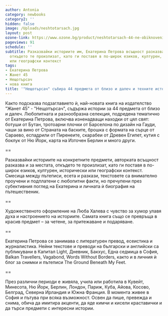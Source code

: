```yaml
---
author: Antonia
category: newbooks
category2: ''
hidden: false
image: /Uploads/neshtotarsach.jpg
layout: post
ozone-link: https://www.ozone.bg/product/neshtotarsach-44-ne-obiknoveni-predmeta-ot-blizo-i-dalech/
pageviews: 91
schedule: ''
subtitle: Разказвайки историите им, Екатерина Петрова всъщност разказва и за местата,
  откъдето те произлизат, като ги поставя в по-широк езиков, културен, исторически
  или географски контекст
tags:
- Екатерина Петрова
- Жанет 45
- Нещотърсач
- нова книга
title: '"Нещотърсач" събира 44 предмета от близо и далеч и техните истории'
---
```


Както подсказва подзаглавието ѝ, най-новата книга на издателство "Жанет 45" - "Нещотърсач", съдържа истории за 44 предмета от близо и далеч. Любопитната и разнообразна селекция, подредена тематично от Екатерина Петрова, включва изненадващи находки от цял свят: ботуши от Бутан, тротоарни плочки от Барселона по дизайн на Гауди, чаши за вино от Страната на баските, брошка с формата на сърце от Сараево, еспадрили от Пиренеите, скарабеи от Древен Египет, кутия с боклук от Ню Йорк, карта на Източен Берлин и много други.

\==

Разказвайки историите на конкретните предмети, авторката всъщност разказва и за местата, откъдето те произлизат, като ги поставя в по-широк езиков, културен, исторически или географски контекст. Смесица между пътеписи, есета и разкази, текстовете са внимателно проучени и подплатени с любопитни факти, но пречупени през субективния поглед на Екатерина и личната ѝ биография на пътешественик.

\==

Художественото оформление на Люба Халева с чувство за хумор улавя духа и настроението на историите. Самата книга също се превръща в красив предмет – за четене, за притежаване и подаряване.

\==

Екатерина Петрова се занимава с литературен превод, есеистика и журналистика. Нейни текстове и преводи на български и английски са публикувани в Капитал Light, Дневник, Бакхус, Една седмица в София, Balkan Travellers, Vagabond, Words Without Borders, както и в личния ѝ блог за снимки и пътеписи The Ground Beneath My Feet. 

\==

През различни периоди е живяла, учила или работила в Кувейт, Минесота, Ню Йорк, Берлин, Лондон, Париж, Куба, Айова, Косово, Белград, Северна Ирландия и Южна Франция. В момента живее в София и пътува при всяка възможност. Освен да пише, превежда и снима, обича да имитира акценти, да яде кимчи и кисели краставички и да търси предмети с интересни истории.